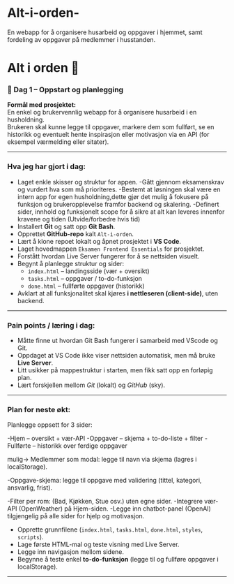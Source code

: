 # Alt-i-orden-
En webapp for å organisere husarbeid og oppgaver i hjemmet, samt fordeling av oppgaver på medlemmer i husstanden.
# Alt i orden 🏡

### 📅 Dag 1 – Oppstart og planlegging

**Formål med prosjektet:**  
En enkel og brukervennlig webapp for å organisere husarbeid i en husholdning.  
Brukeren skal kunne legge til oppgaver, markere dem som fullført, se en historikk og eventuelt hente inspirasjon eller motivasjon via en API (for eksempel værmelding eller sitater).

---

###  Hva jeg har gjort i dag:
- Laget enkle skisser og struktur for appen.
-Gått gjennom eksamenskrav og vurdert hva som må prioriteres.
-Bestemt at løsningen skal være en intern app for egen husholdning,dette gjør det mulig å fokusere på funksjon og brukeropplevelse framfor backend og skalering.
-Definert sider, innhold og funksjonelt scope for å sikre at alt kan leveres innenfor kravene og tiden (Utvide/forbedre hvis tid)
- Installert **Git** og satt opp **Git Bash**.
- Opprettet **GitHub-repo** kalt `Alt-i-orden`.
- Lært å klone repoet lokalt og åpnet prosjektet i **VS Code**.
- Laget hovedmappen `Eksamen Frontend Essentials` for prosjektet.
- Forstått hvordan Live Server fungerer for å se nettsiden visuelt.
- Begynt å planlegge struktur og sider:
  - `index.html` – landingsside (vær + oversikt)
  - `tasks.html` – oppgaver / to-do-funksjon
  - `done.html` – fullførte oppgaver (historikk)
- Avklart at all funksjonalitet skal kjøres **i nettleseren (client-side)**, uten backend.

---

###  Pain points / læring i dag:
- Måtte finne ut hvordan Git Bash fungerer i samarbeid med VScode og Git.
- Oppdaget at VS Code ikke viser nettsiden automatisk, men må bruke **Live Server**.
- Litt usikker på mappestruktur i starten, men fikk satt opp en forløpig plan.
- Lært forskjellen mellom *Git* (lokalt) og *GitHub* (sky).

---

###  Plan for neste økt:
Planlegge oppsett for 3 sider:

-Hjem – oversikt + vær-API
-Oppgaver – skjema + to-do-liste + filter
-Fullførte – historikk over ferdige oppgaver

mulig-> Medlemmer som modal: legge til navn via skjema (lagres i localStorage).

-Oppgave-skjema: legge til oppgave med validering (tittel, kategori, ansvarlig, frist).

-Filter per rom: (Bad, Kjøkken, Stue osv.) uten egne sider.
-Integrere vær-API (OpenWeather) på Hjem-siden.
-Legge inn chatbot-panel (OpenAI) tilgjengelig på alle sider for hjelp og motivasjon.

- Opprette grunnfilene (`index.html`, `tasks.html`, `done.html`, `styles`, `scripts`).
- Lage første HTML-mal og teste visning med Live Server.
- Legge inn navigasjon mellom sidene.
- Begynne å teste enkel **to-do-funksjon** (legge til og fullføre oppgaver i localStorage).

---

